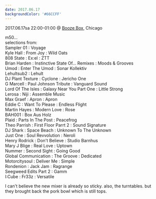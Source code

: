 ```yaml
---
date: 2017.06.17
backgroundColor: '#66CCFF'
---
```


2017.06.17sa 22:00-01:00 @ [Booze Box](http://sushidokku.com/booze-box/), Chicago  

m50...  
selections from:  
Sampler 01 : Voyage  
Kyle Hall : From Joy : Wild Oats  
808 State : Ex:el : ZTT  
Brian Harden : Instinctive State Of... Remixes : Moods & Grooves  
Umod : Enter The Umod : Sonar Kollektiv  
Lehultsub2 : Lehult  
DJ Plant Texture : Cyclone : Jericho One  
G Marcell : Paul Johnson Tribute : Vanguard Sound  
Lord Of The Isles : Galaxy Near You Part One : Little Strong  
Lerosa : Niji : Assemble Music  
Max Graef : Apron : Apron  
Eddie C : Want To Please : Endless Flight  
Martin Hayes : Modern Love : Rose  
BAH001 : Box Aus Holz  
Plaid : Parts In The Post : Peacefrog  
Theo Parrish : First Floor Parrt 2 : Sound Signature  
DJ Shark : Space Beach : Unknown To The Unknown  
Just One : Soul Revvolution : Neroli  
Henry Rodrick : Don't Believe : Studio Barnhus  
Mary J Blige : Real Love : Uptown  
Nummer : Second Sight : Going Good  
Global Communication : The Groove : Dedicated  
Motorcitysoul : Deliver Me : Simple  
Rondenion : Jack Jam : Ragrange  
Seegweed Edits Part 2 : Gamm  
I:Cube : Fr33z : Versatile  

I can't believe the new mixer is already so sticky. also, the turntables. but they brought back the pork bowl which is still tops.